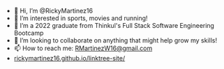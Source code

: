 - 👋 Hi, I’m @RickyMartinez16
- 👀 I’m interested in sports, movies and running!
- 🌱 I’m a 2022 graduate from Thinkul's Full Stack Software Engineering Bootcamp
- 💞️ I’m looking to collaborate on anything that might help grow my skills!
- 📫 How to reach me: RMartinezW16@gmail.com
- [rickymartinez16.github.io/linktree-site/](rickymartinez16.github.io/linktree-site/)

<!---
RickyMartinez16/RickyMartinez16 is a ✨ special ✨ repository because its `README.md` (this file) appears on your GitHub profile.
You can click the Preview link to take a look at your changes.
--->
